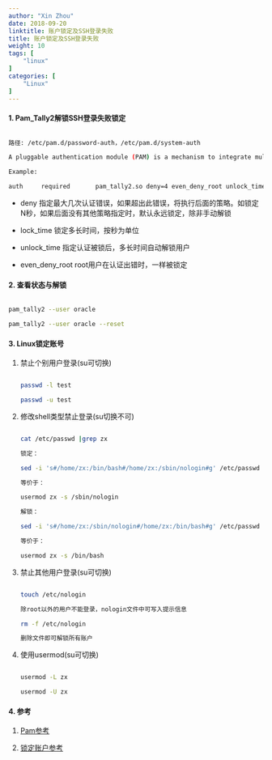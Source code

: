 ```yaml
---
author: "Xin Zhou"
date: 2018-09-20
linktitle: 账户锁定及SSH登录失败
title: 账户锁定及SSH登录失败
weight: 10
tags: [
    "linux"
]
categories: [
    "Linux"
]
---
```

#### 1. Pam_Tally2解锁SSH登录失败锁定

```bash

路径: /etc/pam.d/password-auth，/etc/pam.d/system-auth

A pluggable authentication module (PAM) is a mechanism to integrate multiple low-level authentication schemes into a high-level application programming interface (API)

Example: 

auth     required       pam_tally2.so deny=4 even_deny_root unlock_time=1200

```

- deny  指定最大几次认证错误，如果超出此错误，将执行后面的策略。如锁定N秒，如果后面没有其他策略指定时，默认永远锁定，除非手动解锁

- lock_time  锁定多长时间，按秒为单位

- unlock_time 指定认证被锁后，多长时间自动解锁用户

- even_deny_root root用户在认证出错时，一样被锁定


#### 2. 查看状态与解锁

```bash

pam_tally2 --user oracle

pam_tally2 --user oracle --reset

```

#### 3. Linux锁定账号

1. 禁止个别用户登录(su可切换)

    ```bash

    passwd -l test

    passwd -u test

    ```

2. 修改shell类型禁止登录(su切换不可)

    ```bash

    cat /etc/passwd |grep zx

    锁定：

    sed -i 's#/home/zx:/bin/bash#/home/zx:/sbin/nologin#g' /etc/passwd

    等价于：

    usermod zx -s /sbin/nologin

    解锁：

    sed -i 's#/home/zx:/sbin/nologin#/home/zx:/bin/bash#g' /etc/passwd

    等价于：

    usermod zx -s /bin/bash

    ```

3. 禁止其他用户登录(su可切换)

    ```bash

    touch /etc/nologin

    除root以外的用户不能登录，nologin文件中可写入提示信息

    rm -f /etc/nologin

    删除文件即可解锁所有账户

    ```

4. 使用usermod(su可切换)

    ```bash

    usermod -L zx

    usermod -U zx

    ```

#### 4. 参考

1. [Pam参考](http://www.361way.com/pam-tally2/4277.html)

2. [锁定账户参考](https://www.cnblogs.com/kevingrace/p/6109818.html)
